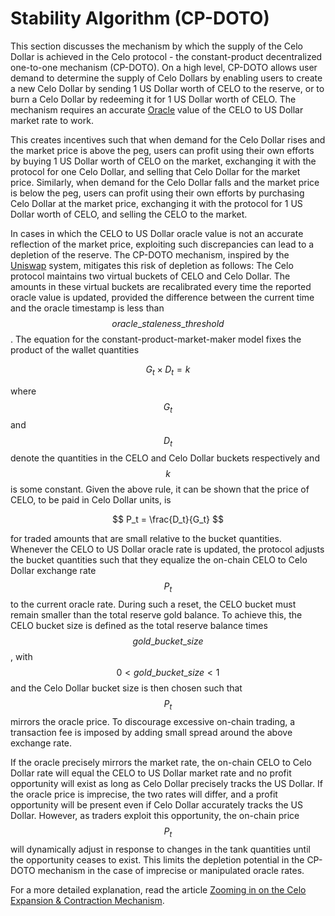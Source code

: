 # Stability Algorithm \(CP-DOTO\)

This section discusses the mechanism by which the supply of the Celo Dollar is achieved in the Celo protocol - the constant-product decentralized one-to-one mechanism (CP-DOTO). On a high level, CP-DOTO allows user demand to determine the supply of Celo Dollars by enabling users to create a new Celo Dollar by sending 1 US Dollar worth of CELO to the reserve, or to burn a Celo Dollar by redeeming it for 1 US Dollar worth of CELO. The mechanism requires an accurate [Oracle](oracles.md) value of the CELO to US Dollar market rate to work.

This creates incentives such that when demand for the Celo Dollar rises and the market price is above the peg, users can profit using their own efforts by buying 1 US Dollar worth of CELO on the market, exchanging it with the protocol for one Celo Dollar, and selling that Celo Dollar for the market price. Similarly, when demand for the Celo Dollar falls and the market price is below the peg, users can profit using their own efforts by purchasing Celo Dollar at the market price, exchanging it with the protocol for 1 US Dollar worth of CELO, and selling the CELO to the market.

In cases in which the CELO to US Dollar oracle value is not an accurate reflection of the market price, exploiting such discrepancies can lead to a depletion of the reserve. The CP-DOTO mechanism, inspired by the [Uniswap](https://uniswap.io/) system, mitigates this risk of depletion as follows: The Celo protocol maintains two virtual buckets of CELO and Celo Dollar. The amounts in these virtual buckets are recalibrated every time the reported oracle value is updated, provided the difference between the current time and the oracle timestamp is less than $$oracle\_staleness\_threshold$$. The equation for the constant-product-market-maker model fixes the product of the wallet quantities

$$
G_t \times D_t = k
$$

where $$G_t$$ and $$D_t$$denote the quantities in the CELO and Celo Dollar buckets respectively and $$k$$ is some constant. Given the above rule, it can be shown that the price of CELO, to be paid in Celo Dollar units, is

$$
P_t = \frac{D_t}{G_t}
$$

for traded amounts that are small relative to the bucket quantities. Whenever the CELO to US Dollar oracle rate is updated, the protocol adjusts the bucket quantities such that they equalize the on-chain CELO to Celo Dollar exchange rate $$P_t$$ to the current oracle rate. During such a reset, the CELO bucket must remain smaller than the total reserve gold balance. To achieve this, the CELO bucket size is defined as the total reserve balance times $$gold\_bucket\_size$$, with $$0<gold\_bucket\_size<1$$ and the Celo Dollar bucket size is then chosen such that $$P_t$$ mirrors the oracle price. To discourage excessive on-chain trading, a transaction fee is imposed by adding small spread around the above exchange rate.

If the oracle precisely mirrors the market rate, the on-chain CELO to Celo Dollar rate will equal the CELO to US Dollar market rate and no profit opportunity will exist as long as Celo Dollar precisely tracks the US Dollar. If the oracle price is imprecise, the two rates will differ, and a profit opportunity will be present even if Celo Dollar accurately tracks the US Dollar. However, as traders exploit this opportunity, the on-chain price $$P_t$$ will dynamically adjust in response to changes in the tank quantities until the opportunity ceases to exist. This limits the depletion potential in the CP-DOTO mechanism in the case of imprecise or manipulated oracle rates.

For a more detailed explanation, read the article [Zooming in on the Celo Expansion & Contraction Mechanism](https://medium.com/celoorg/zooming-in-on-the-celo-expansion-contraction-mechanism-446ca7abe4f "Zooming in on the Celo Expansion & Contraction Mechanism").
